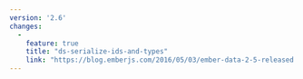 ```yaml
---
version: '2.6'
changes:
  -
    feature: true
    title: "ds-serialize-ids-and-types"
    link: "https://blog.emberjs.com/2016/05/03/ember-data-2-5-released.html"
---
```

